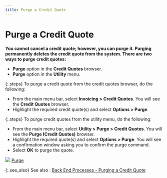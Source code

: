 ```yaml
---
title: Purge a Credit Quote
---
```


# Purge a Credit Quote


**You cannot cancel a credit quote; however,  you can purge it. Purging permanently deletes the credit quote from the  system. There are two ways to purge credit quotes:**

- **Purge**  option in the **Credit Quotes** browser.
- **Purge**  option in the **Utility** menu.



{:.steps}
To purge a credit quote from the credit quotes  browser, do the following:

- From the main  menu bar, select **Invoicing &gt; Credit 
 Quotes**. You will see the **Credit 
 Quotes** browser.
- Highlight the  required credit quote(s)  and select **Options &gt; Purge**.



{:.steps}
To purge credit quotes from the utility menu,  do the following:

- From the main  menu bar, select **Utility &gt; Purge &gt; 
 Credit Quotes**. You will see the **Purge 
 (Credit Quotes)** browser.
- Highlight the  required quote(s)  and select **Options &gt; Purge**.  You will see a confirmation window asking you to confirm the purge command.
- Select **OK** to purge the quote.



![]({{site.sp_baseurl}}/img/lens.gif) [Purge]({{site.utl_chm}}/db-utils/purge/purge_database_utility_content.html)


{:.see_also}
See also
: [Back  End Processes - Purging a Credit Quote]({{site.sp_baseurl}}/sales-ret-docs/credit-quotes/credit-quotes-browser/purge-a-credit-quote/back_end_processes_purging_credit_quotes.html)
